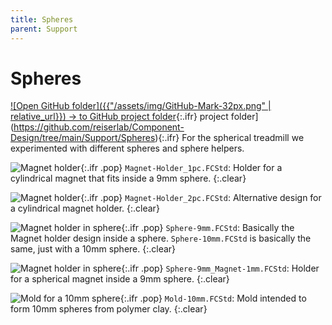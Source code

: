 ```yaml
---
title: Spheres
parent: Support
---
```


# Spheres

[![Open GitHub folder]({{"/assets/img/GitHub-Mark-32px.png" | relative_url}}) → to GitHub project folder](https://github.com/reiserlab/Component-Design/tree/main/Support/Holder_Tablet){:.ifr}
 project folder](https://github.com/reiserlab/Component-Design/tree/main/Support/Spheres){:.ifr}
For the spherical treadmill we experimented with different spheres and sphere helpers.

![Magnet holder]({{"/assets/img/Support/Spheres/Magnet-Holder_1pc.png"|relative_url}}){:.ifr .pop}
`Magnet-Holder_1pc.FCStd`: Holder for a cylindrical magnet that fits inside a 9mm sphere. 
{:.clear}

![Magnet holder]({{"/assets/img/Support/Spheres/Magnet-Holder_2pc.png"|relative_url}}){:.ifr .pop}
`Magnet-Holder_2pc.FCStd`: Alternative design for a cylindrical magnet holder.
{:.clear}

![Magnet holder in sphere]({{"/assets/img/Support/Spheres/Sphere-9mm.png"|relative_url}}){:.ifr .pop}
`Sphere-9mm.FCStd`: Basically the Magnet holder design inside a sphere. `Sphere-10mm.FCStd` is basically the same, just with a 10mm sphere.
{:.clear}

![Magnet holder in sphere]({{"/assets/img/Support/Spheres/Sphere-9mm_Magnet-1mm.png"|relative_url}}){:.ifr .pop}
`Sphere-9mm_Magnet-1mm.FCStd`: Holder for a spherical magnet inside a 9mm sphere. 
{:.clear}

![Mold for a 10mm sphere]({{"/assets/img/Support/Spheres/Mold-10mm.png"|relative_url}}){:.ifr .pop}
`Mold-10mm.FCStd`: Mold intended to form 10mm spheres from polymer clay.
{:.clear}